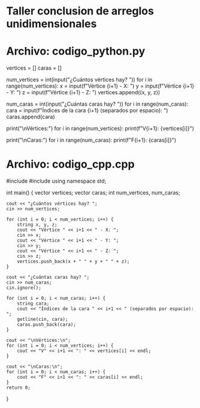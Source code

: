 # Taller conclusion de arreglos unidimensionales
# Archivo: codigo_python.py

vertices = []
caras = []

num_vertices = int(input("¿Cuántos vértices hay? "))
for i in range(num_vertices):
    x = input(f"Vértice {i+1} - X: ")
    y = input(f"Vértice {i+1} - Y: ")
    z = input(f"Vértice {i+1} - Z: ")
    vertices.append((x, y, z))

num_caras = int(input("¿Cuántas caras hay? "))
for i in range(num_caras):
    cara = input(f"Índices de la cara {i+1} (separados por espacio): ")
    caras.append(cara)

print("\nVértices:")
for i in range(num_vertices):
    print(f"V{i+1}: {vertices[i]}")

print("\nCaras:")
for i in range(num_caras):
    print(f"F{i+1}: {caras[i]}")

# Archivo: codigo_cpp.cpp

#include <iostream>
#include <vector>
using namespace std;

int main() {
    vector<string> vertices;
    vector<string> caras;
    int num_vertices, num_caras;

    cout << "¿Cuántos vértices hay? ";
    cin >> num_vertices;

    for (int i = 0; i < num_vertices; i++) {
        string x, y, z;
        cout << "Vértice " << i+1 << " - X: ";
        cin >> x;
        cout << "Vértice " << i+1 << " - Y: ";
        cin >> y;
        cout << "Vértice " << i+1 << " - Z: ";
        cin >> z;
        vertices.push_back(x + " " + y + " " + z);
    }

    cout << "¿Cuántas caras hay? ";
    cin >> num_caras;
    cin.ignore();

    for (int i = 0; i < num_caras; i++) {
        string cara;
        cout << "Índices de la cara " << i+1 << " (separados por espacio): ";
        getline(cin, cara);
        caras.push_back(cara);
    }

    cout << "\nVértices:\n";
    for (int i = 0; i < num_vertices; i++) {
        cout << "V" << i+1 << ": " << vertices[i] << endl;
    }

    cout << "\nCaras:\n";
    for (int i = 0; i < num_caras; i++) {
        cout << "F" << i+1 << ": " << caras[i] << endl;
    }
    return 0;
}

